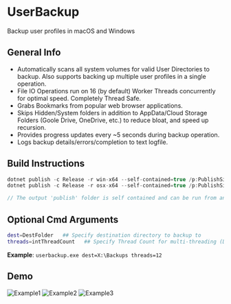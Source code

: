 # UserBackup
Backup user profiles in macOS and Windows

## General Info
* Automatically scans all system volumes for valid User Directories to backup. Also supports backing up multiple user profiles in a single operation.
* File IO Operations run on 16 (by default) Worker Threads concurrently for optimal speed. Completely Thread Safe.
* Grabs Bookmarks from popular web browser applications.
* Skips Hidden/System folders in addition to AppData/Cloud Storage Folders (Goole Drive, OneDrive, etc.) to reduce bloat, and speed up recursion.
* Provides progress updates every ~5 seconds during backup operation.
* Logs backup details/errors/completion to text logfile.

## Build Instructions
```csharp
dotnet publish -c Release -r win-x64 --self-contained=true /p:PublishSingleFile=false /p:AssemblyName=userbackup
dotnet publish -c Release -r osx-x64 --self-contained=true /p:PublishSingleFile=false /p:AssemblyName=userbackup

// The output 'publish' folder is self contained and can be run from anywhere.
```

## Optional Cmd Arguments
```bash
dest=DestFolder   ## Specify destination directory to backup to
threads=intThreadCount   ## Specify Thread Count for multi-threading (Default:16)
```
**Example**: `userbackup.exe dest=X:\Backups threads=12`

## Demo
![Example1](https://user-images.githubusercontent.com/42287509/131873068-4a91a24f-f2e0-4b01-92a2-96d0070cef20.jpg)
![Example2](https://user-images.githubusercontent.com/42287509/131873077-e405113a-40e2-4ff5-8efc-573f1a291a87.jpg)
![Example3](https://user-images.githubusercontent.com/42287509/131873103-974fc5ac-efe2-427f-8c05-c6916f302ca3.jpg)
